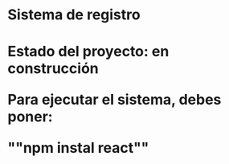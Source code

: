 <h1> Sistema de registro<h1/> 
  


Estado del proyecto: en construcción

Para ejecutar el sistema, debes poner:

""npm instal react""
